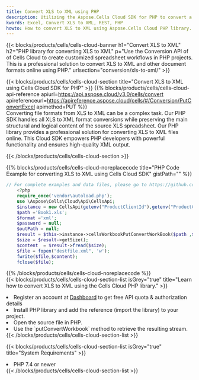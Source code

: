 ```yaml
---
title: Convert XLS to XML using PHP 
description: Utilizing the Aspose.Cells Cloud SDK for PHP to convert a XLS format file to a XML format file. 
kwords: Excel, Convert XLS to XML, REST, PHP
howto: How to convert XLS to XML using Aspose.Cells Cloud PHP library.
---
```



{{< blocks/products/cells/cells-cloud-banner h1="Convert XLS to XML" h2="PHP library for converting XLS to XML" p="Use the Conversion API of of Cells Cloud to create customized spreadsheet workflows in PHP projects. This is a professional solution to convert XLS to XML and other document formats online using PHP." urlsection="conversion/xls-to-xml/" >}}

{{< blocks/products/cells/cells-cloud-section  title="Convert XLS to XML using Cells Cloud SDK for PHP" >}}
{{% blocks/products/cells/cells-cloud-api-reference  apiurl=https://api.aspose.cloud/v3.0/cells/convert  apireferenceurl=https://apireference.aspose.cloud/cells/#/Conversion/PutConvertExcel  apimethod=PUT %}}
<br/>
Converting file formats from XLS to XML can be a complex task. Our PHP SDK handles all XLS to XML format conversions while preserving the main structural and logical content of the source XLS spreadsheet. Our PHP library provides a professional solution for converting XLS to XML files online. This Cloud SDK empowers PHP developers with powerful functionality and ensures high-quality XML output.

{{< /blocks/products/cells/cells-cloud-section >}}

{{% blocks/products/cells/cells-cloud-noreplacecode title="PHP Code Example for converting XLS to XML using Cells Cloud SDK" gistPath="" %}}
 
```php
// For complete examples and data files, please go to https://github.com/aspose-cells-cloud/aspose-cells-cloud-php/
    <?php
    require_once('vendor\autoload.php');
    use \Aspose\Cells\Cloud\Api\CellsApi;
    $instance = new CellsApi(getenv("ProductClientId"),getenv("ProductClientSecret"));
    $path ='Book1.xls';    
    $format ='xml';
    $password = null;
    $outPath = null;      
    $result = $this->instance->cellsWorkbookPutConvertWorkBook($path ,$format, $password,  $outPath);
    $size = $result->getSize();
    $content  = $result->fread($size);
    $file = fopen("destfile.xml", 'w');
    fwrite($file,$content);
    fclose($file);
```
 
{{% /blocks/products/cells/cells-cloud-noreplacecode  %}}
<br/>
{{< blocks/products/cells/cells-cloud-section-list isGrey="true"  title="Learn how to convert XLS to XML using the Cells Cloud PHP library." >}}
<li>Register an account at <a href="https://dashboard.aspose.cloud/">Dashboard</a> to get free API quota & authorization details</li>
<li>Install PHP library and add the reference (import the library) to your project.</li>
<li>Open the source file in PHP.</li>
<li>Use the `putConvertWorkbook` method to retrieve the resulting stream.</li>
{{< /blocks/products/cells/cells-cloud-section-list >}}

{{< blocks/products/cells/cells-cloud-section-list isGrey="true"  title="System Requirements" >}}
<li>PHP 7.4 or newer</li>
{{< /blocks/products/cells/cells-cloud-section-list >}}
